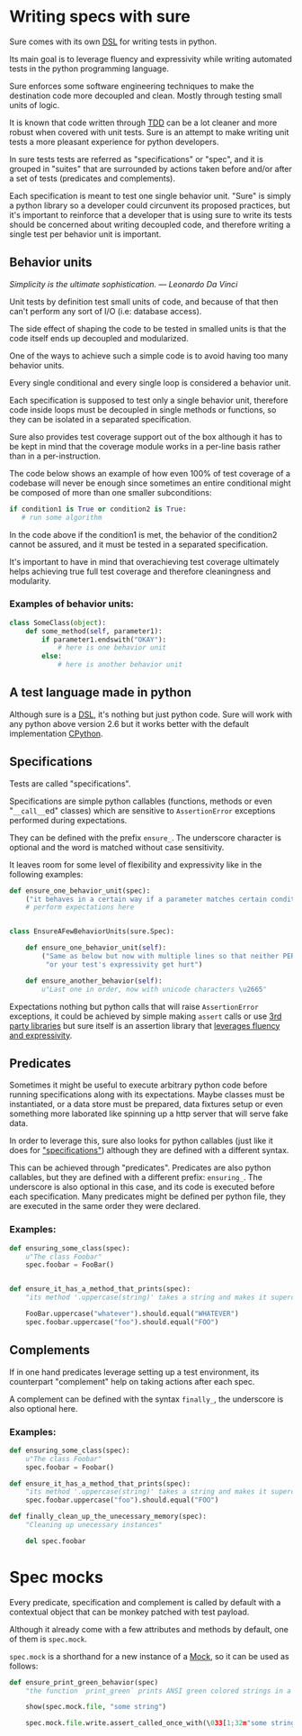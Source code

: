 # Writing specs with sure

Sure comes with its own [DSL](http://en.wikipedia.org/wiki/Domain-specific_language) for writing tests in python.

Its main goal is to leverage fluency and expressivity while writing
automated tests in the python programming language.

Sure enforces some software engineering techniques to make the
destination code more decoupled and clean. Mostly through testing
small units of logic.

It is known that code written through
[TDD](http://en.wikipedia.org/wiki/Test-driven_development) can be a
lot cleaner and more robust when covered with unit tests. Sure is an
attempt to make writing unit tests a more pleasant experience for
python developers.

In sure tests tests are referred as "specifications" or "spec", and it
is grouped in "suites" that are surrounded by actions taken before and/or
after a set of tests (predicates and complements).

Each specification is meant to test one single behavior unit. "Sure"
is simply a python library so a developer could circunvent its
proposed practices, but it's important to reinforce that a developer
that is using sure to write its tests should be concerned about
writing decoupled code, and therefore writing a single test per
behavior unit is important.

## Behavior units

*Simplicity is the ultimate sophistication.*
*— Leonardo Da Vinci*

Unit tests by definition test small units of code, and because of that
then can't perform any sort of I/O (i.e: database access).

The side effect of shaping the code to be tested in smalled units is
that the code itself ends up decoupled and modularized.

One of the ways to achieve such a simple code is to avoid having too
many behavior units.

Every single conditional and every single loop is considered a
behavior unit.

Each specification is supposed to test only a single behavior unit,
therefore code inside loops must be decoupled in single methods or
functions, so they can be isolated in a separated specification.

Sure also provides test coverage support out of the box although it
has to be kept in mind that the coverage module works in a per-line
basis rather than in a per-instruction.

The code below shows an example of how even 100% of test coverage of a
codebase will never be enough since sometimes an entire conditional
might be composed of more than one smaller subconditions:

```python
if condition1 is True or condition2 is True:
   # run some algorithm
```

In the code above if the condition1 is met, the behavior of the
condition2 cannot be assured, and it must be tested in a separated
specification.

It's important to have in mind that overachieving test coverage
ultimately helps achieving true full test coverage and therefore
cleaningness and modularity.

### Examples of behavior units:

```python
class SomeClass(object):
    def some_method(self, parameter1):
        if parameter1.endswith("OKAY"):
            # here is one behavior unit
        else:
            # here is another behavior unit
```

## A test language made in python

Although sure is a
[DSL](http://en.wikipedia.org/wiki/Domain-specific_language), it's
nothing but just python code. Sure will work with any python above
version 2.6 but it works better with the default implementation
[CPython](http://en.wikipedia.org/wiki/CPython).

## Specifications

Tests are called "specifications".

Specifications are simple python callables (functions, methods or even
"`__call__`ed" classes) which are sensitive to `AssertionError`
exceptions performed during expectations.

They can be defined with the prefix `ensure_`. The underscore
character is optional and the word is matched without case
sensitivity.

It leaves room for some level of flexibility and
expressivity like in the following examples:

```python
def ensure_one_behavior_unit(spec):
    ("it behaves in a certain way if a parameter matches certain condition")
    # perform expectations here


class EnsureAFewBehaviorUnits(sure.Spec):

    def ensure_one_behavior_unit(self):
        ("Same as below but now with multiple lines so that neither PEP8 "
         "or your test's expressivity get hurt")

    def ensure_another_behavior(self):
        u"Last one in order, now with unicode characters \u2665"
```

Expectations nothing but python calls that will raise `AssertionError`
exceptions, it could be achieved by simple making `assert` calls or
use [3rd party libraries](SPECS.md#3rd-party-libraries) but sure
itself is an assertion library that
[leverages fluency and expressivity](SPECS.md#expectations).

## Predicates

Sometimes it might be useful to execute arbitrary python code before
running specifications along with its expectations. Maybe classes must
be instantiated, or a data store must be prepared, data fixtures setup
or even something more laborated like spinning up a http server that
will serve fake data.

In order to leverage this, sure also looks for python callables (just
like it does for ["specifications"](./ref/to/specifications)) although
they are defined with a different syntax.

This can be achieved through "predicates". Predicates are also python
callables, but they are defined with a different prefix:
`ensuring_`. The underscore is also optional in this case, and its
code is executed before each specification. Many predicates might be
defined per python file, they are executed in the same order they were
declared.

### Examples:

```python
def ensuring_some_class(spec):
    u"The class Foobar"
    spec.foobar = FooBar()


def ensure_it_has_a_method_that_prints(spec):
    "its method '.uppercase(string)' takes a string and makes it supercased"

    FooBar.uppercase("whatever").should.equal("WHATEVER")
    spec.foobar.uppercase("foo").should.equal("FOO")
```

## Complements

If in one hand predicates leverage setting up a test environment, its
counterpart "complement" help on taking actions after each spec.

A complement can be defined with the syntax `finally_`, the underscore
is also optional here.

### Examples:

```python
def ensuring_some_class(spec):
    u"The class Foobar"
    spec.foobar = Foobar()

def ensure_it_has_a_method_that_prints(spec):
    "its method '.uppercase(string)' takes a string and makes it supercased"
    spec.foobar.uppercase("foo").should.equal("FOO")

def finally_clean_up_the_unecessary_memory(spec):
    "Cleaning up unecessary instances"

    del spec.foobar
```

# Spec mocks

Every predicate, specification and complement is called by default
with a contextual object that can be monkey patched with test payload.

Although it already come with a few attributes and methods by default,
one of them is `spec.mock`.

`spec.mock` is a shorthand for a new instance of a
[Mock](http://www.voidspace.org.uk/python/mock/), so it can be used as
follows:

```python
def ensure_print_green_behavior(spec)
    "the function `print_green` prints ANSI green colored strings in a file-like object"

    show(spec.mock.file, "some string")

    spec.mock.file.write.assert_called_once_with(\033[1;32m"some string\033[0m\n")
```
